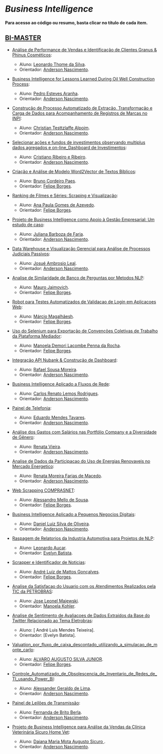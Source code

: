 # *Business Intelligence*

#### Para acesso ao código ou resumo, basta clicar no título de cada item.

## [BI-MASTER](https://ica.puc-rio.ai/bi-master)

- [Análise de Performance de Vendas e Identificação de Clientes Granus & Phinus Cosméticos](https://github.com/secretaria-ICA/Analise_de_Performance_de_Vendas_e_Identificacao_de_Clientes_Granus_Phinus_Cosmeticos):
  - Aluno: [Leonardo Thome da Silva](https://github.com/leothome).
  - Orientador: [Anderson Nascimento](https://github.com/insightds).

- [Business Intelligence for Lessons Learned During Oil Well Construction Process](https://github.com/secretaria-ICA/Business_Intelligence_for_Lessons_Learned_During_Oil_Well_Construction_Process):
  - Aluno: [Pedro Esteves Aranha](https://github.com/peaaranha).
  - Orientador: [Anderson Nascimento](https://github.com/insightds).

- [Construção de Processo Automatizado de Extração, Transformação e Carga de Dados para Acompanhamento de Registros de Marcas no INPI](https://github.com/secretaria-ICA/Construcao_de_Processo_Automatizado_de_Extracao_Transformacao_e_Carga_de_Dados):
  - Aluno: [Christian Testtzlaffe Alpoim](https://github.com/testtzlaffe).
  - Orientador: [Anderson Nascimento](https://github.com/insightds).

- [Selecionar ações e fundos de investimentos observando multiplus dados agregados e on-line_Dashboard de Investimentos](https://github.com/secretaria-ICA/Selecionar_Acoes_e_Fundos_de_Investimentos_Observando_Multiplos_Dados_Agregados):
  - Aluno: [Cristiano Ribeiro e Ribeiro](https://github.com/ribeirocristiano).
  - Orientador: [Anderson Nascimento](https://github.com/insightds).

- [Criação e Análise de Modelo Word2Vector de Textos Bíblicos](https://github.com/secretaria-ICA/Criacao_e_Analise_de_Modelo_Word2Vector_de_Textos_Biblicos):
  - Aluno: [Bruno Cordeiro Paes](https://github.com/brunocopa).
  - Orientador: [Felipe Borges](https://github.com/FelipeBorgesC).

- [Ranking de Filmes e Séries: Scraping e Visualização](https://github.com/secretaria-ICA/Ranking_de_Filmes_e_Series_Scraping_e_Visualizacao):
  - Aluno: [Ana Paula Gomes de Azevedo](https://github.com/anap1br).
  - Orientador: [Felipe Borges](https://github.com/FelipeBorgesC).

- [Projeto de Business Intelligence como Apoio à Gestão Empresarial: Um estudo de caso](https://github.com/secretaria-ICA/Projeto_de_Business_Intelligence_como_Apoio_a_Gestao_Empresarial):
  - Aluno: [Juliana Barboza de Faria](https://github.com/jbfaria).
  - Orientador: [Anderson Nascimento](https://github.com/insightds).

- [Data Warehouse e Visualização Gerencial para Análise de Processos Judiciais Passivos](https://github.com/secretaria-ICA/Data_Warehouse_e_Visualizacao_Gerencial_para_Analise_de_Processos_Judiciais_Passivos):
  - Aluno: [Josué Ambrosio Leal](https://github.com/josuealeal).
  - Orientador: [Anderson Nascimento](https://github.com/insightds).

- [Analise de Similaridade de Banco de Perguntas por Metodos NLP](https://github.com/secretaria-ICA/Analise_de_Similaridade_de_Banco_de_Perguntas_por-Metodos_NLP):
  - Aluno: [Mauro Jaimovich](https://github.com/jaimovi/).
  - Orientador: [Felipe Borges](https://github.com/FelipeBorgesC).

- [Robot para Testes Automatizados de Validacao de Login em Aplicacoes Web](https://github.com/secretaria-ICA/Robot_para_Testes_Automatizados_de_Validacao_de_Login_em_Aplicacoes_Web):
  - Aluno: [Márcio Magalhãesh](https://github.com/marciolucm).
  - Orientador: [Felipe Borges](https://github.com/FelipeBorgesC).

- [Uso do Selenium para Exportação de Convenções Coletivas de Trabalho da Plataforma Mediador](https://github.com/secretaria-ICA/Uso_do_Selenium_para_Exportacao_de_Convencoes_Coletivas_de_Trabalho_da_Plataforma_Mediador):
  - Aluno: [Manoela Demori Lacombe Penna da Rocha](https://github.com/manoelaBI).
  - Orientador: [Felipe Borges](https://github.com/FelipeBorgesC).

- [Integração API Nubank & Construção de Dashboard](https://github.com/secretaria-ICA/Integracao_API_Nubank_e_Construcao_de_Dashboard):
  - Aluno: [Rafael Sousa Moreira](https://github.com/rmoreira7).
  - Orientador: [Anderson Nascimento](https://github.com/insightds).

- [Business Intelligence Aplicado a Fluxos de Rede](https://github.com/secretaria-ICA/Business_Intelligence_Aplicado_a_Fluxos_de_Rede):
  - Aluno: [Carlos Renato Lemos Rodrigues](https://github.com/carlosrenatolr).
  - Orientador: [Anderson Nascimento](https://github.com/insightds).

- [Painel de Telefonia](https://github.com/secretaria-ICA/Painel_de_Telefonia):
  - Aluno: [Eduardo Mendes Tavares](https://github.com/edumenta).
  - Orientador: [Anderson Nascimento](https://github.com/insightds).

- [Análise dos Gastos com Salários nas Portfólio Company e a Diversidade de Gênero](https://github.com/secretaria-ICA/Analise_dos_Gastos_com_Salarios_nas_Portfolio_company_e_a_Diversidade_de_Genero):
  - Aluno: [Renata Vieira](https://github.com/Renata-c-vieira).
  - Orientador: [Anderson Nascimento](https://github.com/insightds).

- [Analise de Dados da Participacao do Uso de Energias Renovaveis no Mercado Energetico](https://github.com/secretaria-ICA/Analise_de_Dados_da_Participacao_do_Uso_de_Energias_Renovaveis_no_Mercado_Energetico):
  - Aluno: [Renata Moreira Farias de Macedo](https://github.com/renatamacedo).
  - Orientador: [Anderson Nascimento](https://github.com/insightds).

- [Web Scrapping COMPRASNET](https://github.com/secretaria-ICA/Web_Scrapping_COMPRASNET):
  - Aluno: [Alessandro Mello de Sousa](https://github.com/amsousa1972).
  - Orientador: [Felipe Borges](https://github.com/FelipeBorgesC).

- [Business Intelligence Aplicado a Pequenos Negocios Digitais](https://github.com/secretaria-ICA/Business_Intelligence_Aplicado_a_Pequenos_Negocios_Digitais_Um_Estudo_de_Caso):
  - Aluno: [Daniel Luiz Silva de Oliveira](https://github.com/daniellsoliveira).
  - Orientador: [Anderson Nascimento](https://github.com/insightds).
 
- [Raspagem de Relatorios da Industria Automotiva para Projetos de NLP](https://github.com/secretaria-ICA/Raspagem_de_Relatorios_da_Industria_Automotiva_para_Projetos_de_NLP):
  - Aluno: [Leonardo Aucar](https://github.com/leoaucar).
  - Orientador: [Evelyn Batista](https://github.com).
   
- [Scrapper e Identificador de Noticias](https://github.com/secretaria-ICA/Scrapper_e_Identificador_de_Noticias):
  - Aluno: [André Luiz de Mattos Gonçalves](https://github.com/almattos2008).
  - Orientador: [Felipe Borges](https://github.com/FelipeBorgesC).
    
- [Analise da Satisfacao do Usuario com os Atendimentos Realizados pela TIC da PETROBRAS](https://github.com/secretaria-ICA/Analise_da_Satisfacao_do_Usuario_com_os_Atendimentos_Realizados_pela_TIC_da_Petrobras):
  - Aluno: [Jose Leonel Majewski](https://github.com/leonelmajewski).
  - Orientador: [Manoela Kohler](https://github.com/manoelakohler).

- [Analise de Sentimento de Avaliacoes de Dados Extraidos da Base do Twitter Relacionado ao Tema Eletrobras](https://github.com/secretaria-ICA/Analise_de_Sentimento_de_Avaliacoes_de_Dados_Extraidos_da_Base_do_Twitter):
  - Aluno: [ André Luis Mendes Teixeira].
  - Orientador: [Evelyn Batista].

- [Valuation_por_fluxo_de_caixa_descontado_utilizando_a_simulacao_de_monte_carlo](https://github.com/secretaria-ICA/Valuation-por-fluxo-de-caixa-descontado-utilizando-a-simulacao-de-monte-carlo):
  - Aluno: [ALVARO AUGUSTO SILVA JUNIOR](https://github.com/aasjr).
  - Orientador: [Felipe Borges](https://github.com/FelipeBorgesC).
 
- [Controle_Automatizado_de_Obsolescencia_de_Inventario_de_Redes_de_TI_usando_Power_BI](https://github.com/secretaria-ICA/Controle_Automatizado_de_Obsolescencia_de_Inventario_de_Redes_de_TI_usando_Power_BI):
  - Aluno: [Alexsander Geraldo de Lima](https://github.com/aleglima71).
  - Orientador: [Anderson Nascimento](https://github.com/insightds).
 
- [Painel de Leilões de Transmissão](https://github.com/secretaria-ICA/Painel_de_Leiloes_de_Transmissao):
  - Aluno: [Fernanda de Brito Berla](https://github.com/feberla).
  - Orientador: [Anderson Nascimento](https://github.com/insightds).  
 
- [Projeto de Business Intelligence para Análise da Vendas da Clínica Veterinária Sicuro Home Vet](https://github.com/secretaria-ICA/Projeto_de_Business_Intelligence_para_Analise_da_Vendas_da_Clinica_Veterinaria_Sicuro_Home_Vet):
  - Aluno: [Daiana Maria Mota Augusto Sicuro ](https://github.com/daianasicuro).
  - Orientador: [Anderson Nascimento](https://github.com/insightds).  
